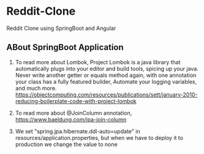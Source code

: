 # Reddit-Clone
Reddit Clone using SpringBoot and Angular

<h2> ABout SpringBoot Application</h2>

1) To read more about Lombok, Project Lombok is a java library that automatically plugs into your editor and build tools, spicing up your java.
Never write another getter or equals method again, with one annotation your class has a fully featured builder, Automate your logging variables, and much more.
   https://objectcomputing.com/resources/publications/sett/january-2010-reducing-boilerplate-code-with-project-lombok

2) To read more about @JoinColumn annotation, 
   https://www.baeldung.com/jpa-join-column

3) We set "spring.jpa.hibernate.ddl-auto=update" in resources/application.properties, but when we have to deploy it to production we change the value to none
